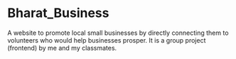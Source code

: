 # Bharat_Business
A website to promote local small businesses by directly connecting them to volunteers who would help businesses prosper. It is a group project (frontend) by me and my classmates.
